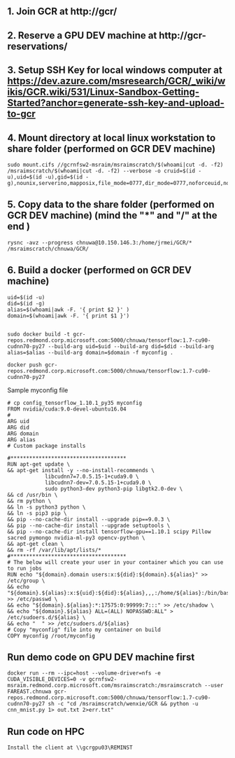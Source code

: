 ## 1. Join GCR at http://gcr/

## 2. Reserve a GPU DEV machine at http://gcr-reservations/

## 3. Setup SSH Key for local windows computer at https://dev.azure.com/msresearch/GCR/_wiki/wikis/GCR.wiki/531/Linux-Sandbox-Getting-Started?anchor=generate-ssh-key-and-upload-to-gcr

## 4. Mount directory at local linux workstation to share folder (performed on GCR DEV machine)
```
sudo mount.cifs //gcrnfsw2-msraim/msraimscratch/$(whoami|cut -d. -f2) /msraimscratch/$(whoami|cut -d. -f2) --verbose -o cruid=$(id -u),uid=$(id -u),gid=$(id -g),nounix,serverino,mapposix,file_mode=0777,dir_mode=0777,noforceuid,noforcegid,vers=2.1,domain=FAREAST,username=chnuwa
```

## 5. Copy data to the share folder (performed on GCR DEV machine) (mind the "*" and "/" at the end )
```
rysnc -avz --progress chnuwa@10.150.146.3:/home/jrmei/GCR/* /msraimscratch/chnuwa/GCR/
```

## 6. Build a docker (performed on GCR DEV machine)
```
uid=$(id -u)
did=$(id -g)
alias=$(whoami|awk -F. '{ print $2 }' )
domain=$(whoami|awk -F. '{ print $1 }')


sudo docker build -t gcr-repos.redmond.corp.microsoft.com:5000/chnuwa/tensorflow:1.7-cu90-cudnn70-py27 --build-arg uid=$uid --build-arg did=$did --build-arg alias=$alias --build-arg domain=$domain -f myconfig .

docker push gcr-repos.redmond.corp.microsoft.com:5000/chnuwa/tensorflow:1.7-cu90-cudnn70-py27
```

Sample myconfig file
```
# cp config_tensorflow_1.10.1_py35 myconfig
FROM nvidia/cuda:9.0-devel-ubuntu16.04
#
ARG uid
ARG did
ARG domain
ARG alias
# Custom package installs

#*************************************
RUN apt-get update \
&& apt-get install -y --no-install-recommends \
            libcudnn7=7.0.5.15-1+cuda9.0 \
            libcudnn7-dev=7.0.5.15-1+cuda9.0 \
            sudo python3-dev python3-pip libgtk2.0-dev \
&& cd /usr/bin \
&& rm python \
&& ln -s python3 python \
&& ln -s pip3 pip \
&& pip --no-cache-dir install --upgrade pip==9.0.3 \
&& pip --no-cache-dir install --upgrade setuptools \
&& pip --no-cache-dir install tensorflow-gpu==1.10.1 scipy Pillow sacred pymongo nvidia-ml-py3 opencv-python \
&& apt-get clean \
&& rm -rf /var/lib/apt/lists/*
#*************************************
# The below will create your user in your container which you can use to run jobs
RUN echo "${domain}.domain users:x:${did}:${domain}.${alias}" >> /etc/group \
&& echo "${domain}.${alias}:x:${uid}:${did}:${alias},,,:/home/${alias}:/bin/bash" >> /etc/passwd \
&& echo "${domain}.${alias}:*:17575:0:99999:7:::" >> /etc/shadow \
&& echo "${domain}.${alias} ALL=(ALL) NOPASSWD:ALL" > /etc/sudoers.d/${alias} \
&& echo "  " >> /etc/sudoers.d/${alias}
# Copy "myconfig" file into my container on build
COPY myconfig /root/myconfig

```

## Run demo code on GPU DEV machine first
```
docker run --rm --ipc=host --volume-driver=nfs -e CUDA_VISIBLE_DEVICES=0 -v gcrnfsw2-msraim.redmond.corp.microsoft.com/msraimscratch:/msraimscratch --user FAREAST.chnuwa gcr-repos.redmond.corp.microsoft.com:5000/chnuwa/tensorflow:1.7-cu90-cudnn70-py27 sh -c "cd /msraimscratch/wenxie/GCR && python -u cnn_mnist.py 1> out.txt 2>err.txt"
```

## Run code on HPC
```
Install the client at \\gcrgpu03\REMINST

```

